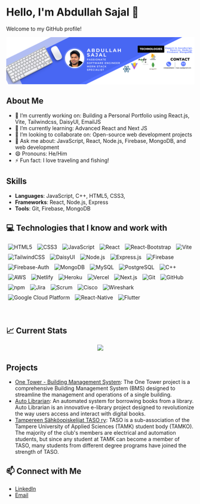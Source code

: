 # Hello, I'm Abdullah Sajal 👋

Welcome to my GitHub profile!

<a href="https://www.linkedin.com/in/maa-sajal">
<img src="/images/banner.png" />
</a>

## About Me

- 🔭 I’m currently working on: Building a Personal Portfolio using React.js, Vite, Tailwindcss, DaisyUI, EmailJS
- 🌱 I’m currently learning: Advanced React and Next JS
- 👯 I’m looking to collaborate on: Open-source web development projects
- 💬 Ask me about: JavaScript, React, Node.js, Firebase, MongoDB, and web development
- 😄 Pronouns: He/Him
- ⚡ Fun fact: I love traveling and fishing!

## Skills

- **Languages**: JavaScript, C++, HTML5, CSS3,
- **Frameworks**: React, Node.js, Express
- **Tools**: Git, Firebase, MongoDB

## :computer: Technologies that I know and work with

<p>
  <img style="padding: 5px" alt="HTML5" src="https://img.shields.io/badge/-HTML5-E34F26?style=flat-square&logo=html5&logoColor=white" />
  <img style="padding: 5px" alt="CSS3" src="https://img.shields.io/badge/-CSS3-1572B6?style=flat-square&logo=css3&logoColor=white" />
  <img style="padding: 5px" alt="JavaScript" src="https://img.shields.io/badge/-JavaScript-F7DF1E?style=flat-square&logo=javascript&logoColor=black" />
  <img style="padding: 5px" alt="React" src="https://img.shields.io/badge/-React-61DAFB?style=flat-square&logo=react&logoColor=black" />
  <img style="padding: 5px" alt="React-Bootstrap" src="https://img.shields.io/badge/-React--Bootstrap-563D7C?style=flat-square&logo=bootstrap&logoColor=white" />
  <img style="padding: 5px" alt="Vite" src="https://img.shields.io/badge/-Vite-646CFF?style=flat-square&logo=vite&logoColor=white" />
  <img style="padding: 5px" alt="TailwindCSS" src="https://img.shields.io/badge/-TailwindCSS-38B2AC?style=flat-square&logo=tailwind-css&logoColor=white" />
  <img style="padding: 5px" alt="DaisyUI" src="https://img.shields.io/badge/-DaisyUI-5A29E4?style=flat-square&logo=daisyui&logoColor=white" />
  <img style="padding: 5px" alt="Node.js" src="https://img.shields.io/badge/-Node.js-43853d?style=flat-square&logo=Node.js&logoColor=white" />
  <img style="padding: 5px" alt="Express.js" src="https://img.shields.io/badge/-Express.js-000000?style=flat-square&logo=express&logoColor=white" />
  <img style="padding: 5px" alt="Firebase" src="https://img.shields.io/badge/-Firebase-FFCA28?style=flat-square&logo=firebase&logoColor=white" />
  <img style="padding: 5px" alt="Firebase-Auth" src="https://img.shields.io/badge/-Firebase--Auth-FFCA28?style=flat-square&logo=firebase&logoColor=white" />
  <img style="padding: 5px" alt="MongoDB" src="https://img.shields.io/badge/-MongoDB-47A248?style=flat-square&logo=mongodb&logoColor=white" />
  <img style="padding: 5px" alt="MySQL" src="https://img.shields.io/badge/-MySQL-4479A1?style=flat-square&logo=mysql&logoColor=white" />
  <img style="padding: 5px" alt="PostgreSQL" src="https://img.shields.io/badge/-PostgreSQL-336791?style=flat-square&logo=postgresql&logoColor=white" />
  <img style="padding: 5px" alt="C++" src="https://img.shields.io/badge/-C++-00599C?style=flat-square&logo=c%2B%2B&logoColor=white" />
  <img style="padding: 5px" alt="AWS" src="https://img.shields.io/badge/-AWS-232F3E?style=flat-square&logo=amazon-aws&logoColor=white" />
  <img style="padding: 5px" alt="Netlify" src="https://img.shields.io/badge/-Netlify-00C7B7?style=flat-square&logo=netlify&logoColor=white" />
  <img style="padding: 5px" alt="Heroku" src="https://img.shields.io/badge/-Heroku-430098?style=flat-square&logo=heroku&logoColor=white" />
  <img style="padding: 5px" alt="Vercel" src="https://img.shields.io/badge/-Vercel-000000?style=flat-square&logo=vercel&logoColor=white" />
  <img style="padding: 5px" alt="Next.js" src="https://img.shields.io/badge/-Next.js-000000?style=flat-square&logo=next.js&logoColor=white" />
  <img style="padding: 5px" alt="Git" src="https://img.shields.io/badge/-Git-F05032?style=flat-square&logo=git&logoColor=white" />
  <img style="padding: 5px" alt="GitHub" src="https://img.shields.io/badge/-GitHub-181717?style=flat-square&logo=github&logoColor=white" />
  <img style="padding: 5px" alt="npm" src="https://img.shields.io/badge/-NPM-CB3837?style=flat-square&logo=npm&logoColor=white" />
  <img style="padding: 5px" alt="Jira" src="https://img.shields.io/badge/-Jira-0052CC?style=flat-square&logo=jira&logoColor=white" />
  <img style="padding: 5px" alt="Scrum" src="https://img.shields.io/badge/-Scrum-6DB33F?style=flat-square&logo=scrumalliance&logoColor=white" />
  <img style="padding: 5px" alt="Cisco" src="https://img.shields.io/badge/-Cisco-1BA0D7?style=flat-square&logo=cisco&logoColor=white" />
  <img style="padding: 5px" alt="Wireshark" src="https://img.shields.io/badge/-Wireshark-1679A7?style=flat-square&logo=wireshark&logoColor=white" />
  <img style="padding: 5px" alt="Google Cloud Platform" src="https://img.shields.io/badge/-Google_Cloud_Platform-1a73e8?style=flat-square&logo=google-cloud&logoColor=white" />
  <img style="padding: 5px" alt="React-Native" src="https://img.shields.io/badge/-React--Native-61DAFB?style=flat-square&logo=react&logoColor=black" />
  <img style="padding: 5px" alt="Flutter" src="https://img.shields.io/badge/-Flutter-02569B?style=flat-square&logo=flutter&logoColor=white" />

</p>

<br>
<!-- <p align="center">
<img src="/images/icons/HTML.png" />
<img src="/images/icons/css.png" />
<img src="/images/icons/JavaScript.png" />
<img src="/images/icons/react.png" />
<img src="/images/icons/tailwind.png" />
</p>
<p align="center">
<img src="/images/icons/node.png" />
<img src="/images/icons/express.png" />
<img src="/images/icons/firebase.png" />
<img src="/images/icons/mongo.png" />
<img src="/images/icons/cpp.png" />
</p> -->

## :chart_with_upwards_trend: Current Stats

<p align="center">
  <img width="80%" src="https://github-readme-streak-stats.herokuapp.com/?user=maasajal&theme=react&hide_border=true&background=0D1117&stroke=0D1117&fire=FF1CF7&sideLabels=00F0FF&currStreakNum=FF1CF7&ring=FF1CF7&currStreakLabel=FF1CF7&sideNums=00F0FF" />
</p>

## Projects

- [One Tower - Building Management System](https://one1-tower.web.app): The One Tower project is a comprehensive Building Management System (BMS) designed to streamline the management and operations of a single building.
- [Auto Librarian](https://auto-e-librarian.web.app): An automated system for borrowing books from a library. Auto Librarian is an innovative e-library project designed to revolutionize the way users access and interact with digital books.
- [Tampereen Sähköopiskelijat TASO ry](https://taso-tamk-fi.netlify.app): TASO is a sub-association of the Tampere University of Applied Sciences (TAMK) student body (TAMKO). The majority of the club's members are electrical and automation students, but since any student at TAMK can become a member of TASO, many students from different degree programs have joined the strength of TASO.

## :mailbox: Connect with Me

- [LinkedIn](https://www.linkedin.com/in/maa-sajal)
- [Email](mailto:maas.sajal@gmail.com)
<!--
![Your GitHub stats](https://github-readme-stats.vercel.app/api?username=maasajal&show_icons=true&theme=radical) -->
